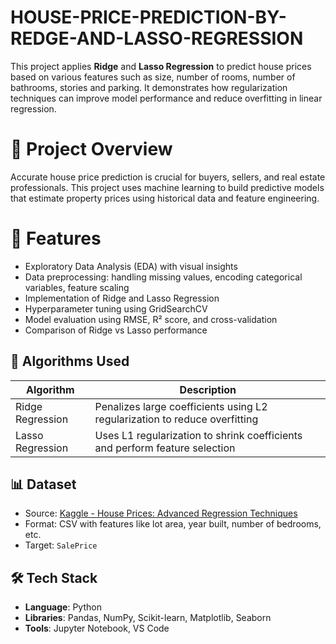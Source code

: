 # HOUSE-PRICE-PREDICTION-BY-REDGE-AND-LASSO-REGRESSION


This project applies **Ridge** and **Lasso Regression** to predict house prices based on various features such as size, number of rooms, number of bathrooms, stories and parking. It demonstrates how regularization techniques can improve model performance and reduce overfitting in linear regression.

# 📌 Project Overview

Accurate house price prediction is crucial for buyers, sellers, and real estate professionals. This project uses machine learning to build predictive models that estimate property prices using historical data and feature engineering.

# 🚀 Features

- Exploratory Data Analysis (EDA) with visual insights
- Data preprocessing: handling missing values, encoding categorical variables, feature scaling
- Implementation of Ridge and Lasso Regression
- Hyperparameter tuning using GridSearchCV
- Model evaluation using RMSE, R² score, and cross-validation
- Comparison of Ridge vs Lasso performance

## 🧠 Algorithms Used

| Algorithm       | Description                                                                |
|---------------- |----------------------------------------------------------------------------|
| Ridge Regression| Penalizes large coefficients using L2 regularization to reduce overfitting |
| Lasso Regression| Uses L1 regularization to shrink coefficients and perform feature selection|

## 📊 Dataset

- Source: [Kaggle - House Prices: Advanced Regression Techniques](https://www.kaggle.com/c/house-prices-advanced-regression-techniques)
- Format: CSV with features like lot area, year built, number of bedrooms, etc.
- Target: `SalePrice`

## 🛠️ Tech Stack

- **Language**: Python
- **Libraries**: Pandas, NumPy, Scikit-learn, Matplotlib, Seaborn
- **Tools**: Jupyter Notebook, VS Code


